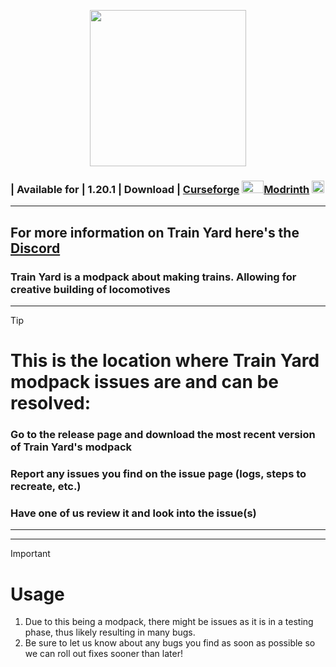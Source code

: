 <p align="center">
  <img width="250" height="250" src="https://cdn.discordapp.com/attachments/1034322566254432376/1397412846958153798/TrainYard2.08.png?ex=6881a1a1&is=68805021&hm=c789f635e1591fc62c3047b0b23ef9d6acce97c185fc6e3f14a2afd21a03095f&">
</p>

### | Available for | 1.20.1 | Download | [Curseforge]() <img width="35" height="20" src="https://www.google.com/url?sa=i&url=https%3A%2F%2Fmodrinth.com%2F&psig=AOvVaw2V3CYKRCRcLv59XE5Rj645&ust=1753326036896000&source=images&cd=vfe&opi=89978449&ved=0CBYQjRxqFwoTCODpzs7-0Y4DFQAAAAAdAAAAABAE">[Modrinth]()  <img width="20" height="20" src="https://cdn.discordapp.com/attachments/1130537406790119565/1244487237773561958/logo.png?ex=66554a8e&is=6653f90e&hm=0c5009afea6fc09c41c17cf45cce5c38dc83de262594e701d35d800b77f85718&">
-------------------------------------------------------------------------
## For more information on Train Yard here's the [Discord](https://discord.gg/ueCwGSRqh9)


### Train Yard is a modpack about making trains. Allowing for creative building of locomotives

----------------------------------------------------------------------------------
> [!TIP]
> # This is the location where Train Yard modpack issues are and can be resolved:
> ### Go to the release page and download the most recent version of Train Yard's modpack
> ### Report any issues you find on the issue page (logs, steps to recreate, etc.)
> ### Have one of us review it and look into the issue(s)
----------------------------------------------------------------------------------



-------------------------------------------------------------------------
> [!IMPORTANT]
> # Usage
> 1. Due to this being a modpack, there might be issues as it is in a testing phase, thus likely resulting in many bugs.
> 2. Be sure to let us know about any bugs you find as soon as possible so we can roll out fixes sooner than later!
